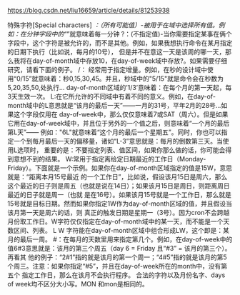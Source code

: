 
https://blog.csdn.net/liu16659/article/details/81253938


特殊字符[Special characters]
*：（所有可能值）-被用于在域中选择所有值。例如：在分钟字段中的“*”就意味着每一分钟
?：(不指定值)-当你需要指定某事在俩个字段中，这个字符是被允许的，而不是其他。例如，如果我想执行命令在某月指定的日期下执行（比如说，每月的10号），
但是并不在意这一天是该周的哪一天，那么我将在day-of-month域中存放10，在day-of-week域中存放?。如果需要仔细研究，请看下面的例子。
/： 经常用于指定增量。例如，在秒的设计域中使用“0/15”就意味着：秒0,15,30,45。并且，秒域中的"5/15"就是命令会在秒数为5,20,35,50,处执行…
day-of-month区域的’1/3’意味着：在每个月的第一天起，每3天生效一次。
L:在它所允许的不同域中有着不同的意义。例如，在day-of-month域中的L意思就是“该月的最后一天”——一月的31号，平年2月的28号…如果这个字段仅用在
day-of-week中，那么仅仅意味着7或SAT（周六）。但是如果它用在day-of-week域中，并且位于另外的一个值之后，则意味着“一个月的最后第L天”——
例如："6L"就意味着“这个月的最后一个星期五”。同时，你也可以指定一个到每月最后一天的偏移量，诸如“L-3”意思就是：每月的倒数第三天。当使用L选项时，
重要的是：不要指定列表、值区间，如果你那么做的话，你可能会得到意想不到的结果。
W:常用于指定离给定日期最近的工作日（Monday-Friday）。下面就是一个示例。如果你在day-of-month区域指定的值是15W，意思就是：“距离本月15号最近
的一个工作日”，比如说，假设该月15日是周六，那么这个最近的日子则是周五（也就是说在14日）；如果该月15日是周日，则距离周日最近的日子就是周一（也就
是在16号）。如果该月15号就是一个工作日，那么就是15号就是目标日期。然而如果你指定1W作为day-of-month区域的值，并且假设当该月第一天是周六的话，则
真正的触发日期是星期一（3号）。因为cron不会跨越月份取工作日。W字符仅仅指定在day-of-month域中的某一天，而不能是一个天数区间、列表。
L W 字符能在day-of-month区域中组合形成LW，这个即是：某月的最后一周。
#：在每月的天数里用来指定第几个。例如，在day-of-week中的值6#3意思就是：该月的第三个周五（day 6 = Friday 且“#3” = 该月的第三个）。再看其
他的例子：“2#1”指的就是该月的第一个周一；“4#5”指的就是该月的第5个周三。注意：如果你指定“#5”，并且在day-of-week所在的month中，没有第五个
指定工作日，那么在该月不会执行程序。
合法的字符以及月份名字、days of week均不区分大小写。MON 和mon是相同的。